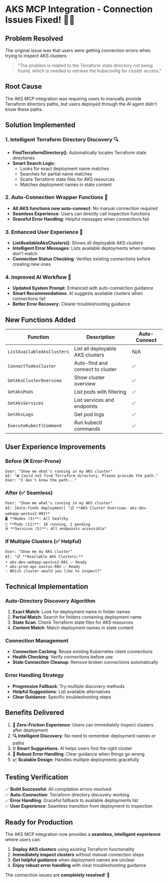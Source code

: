 # AKS MCP Integration - Connection Issues Fixed! 🔧✅

## Problem Resolved
The original issue was that users were getting connection errors when trying to inspect AKS clusters:
> "The problem is related to the Terraform state directory not being found, which is needed to retrieve the kubeconfig for cluster access."

## Root Cause
The AKS MCP integration was requiring users to manually provide Terraform directory paths, but users deployed through the AI agent didn't know these paths.

## Solution Implemented

### 1. **Intelligent Terraform Directory Discovery** 🔍
- **FindTerraformDirectory()**: Automatically locates Terraform state directories
- **Smart Search Logic**:
  - Looks for exact deployment name matches
  - Searches for partial name matches
  - Scans Terraform state files for AKS resources
  - Matches deployment names in state content

### 2. **Auto-Connection Wrapper Functions** 🔗
- **All AKS functions now auto-connect**: No manual connection required
- **Seamless Experience**: Users can directly call inspection functions
- **Graceful Error Handling**: Helpful messages when connections fail

### 3. **Enhanced User Experience** 💫
- **ListAvailableAksClusters()**: Shows all deployable AKS clusters
- **Intelligent Error Messages**: Lists available deployments when names don't match
- **Connection Status Checking**: Verifies existing connections before creating new ones

### 4. **Improved AI Workflow** 🤖
- **Updated System Prompt**: Enhanced with auto-connection guidance
- **Smart Recommendations**: AI suggests available clusters when connections fail
- **Better Error Recovery**: Clearer troubleshooting guidance

## New Functions Added

| Function | Description | Auto-Connect |
|----------|-------------|--------------|
| `ListAvailableAksClusters` | List all deployable AKS clusters | N/A |
| `ConnectToAksCluster` | Auto-find and connect to cluster | ✅ |
| `GetAksClusterOverview` | Show cluster overview | ✅ |
| `GetAksPods` | List pods with filtering | ✅ |
| `GetAksServices` | List services and endpoints | ✅ |
| `GetAksLogs` | Get pod logs | ✅ |
| `ExecuteKubectlCommand` | Run kubectl commands | ✅ |

## User Experience Improvements

### Before (❌ Error-Prone)
```
User: "Show me what's running in my AKS cluster"
AI: "❌ Could not find Terraform directory. Please provide the path."
User: "I don't know the path..."
```

### After (✅ Seamless)
```
User: "Show me what's running in my AKS cluster"
AI: [Auto-finds deployment] "📋 **AKS Cluster Overview: aks-dev-webapp-westus2-001**
🖥️ **Nodes (3)**: All healthy
🐳 **Pods (12)**: 10 running, 2 pending
🌐 **Services (5)**: All endpoints accessible"
```

### If Multiple Clusters (✅ Helpful)
```
User: "Show me my AKS cluster"
AI: "📋 **Available AKS Clusters:**
• aks-dev-webapp-westus2-001 ✅ Ready
• aks-prod-api-eastus-002 ✅ Ready
💡 Which cluster would you like to inspect?"
```

## Technical Implementation

### Auto-Directory Discovery Algorithm
1. **Exact Match**: Look for deployment name in folder names
2. **Partial Match**: Search for folders containing deployment name
3. **State Scan**: Check Terraform state files for AKS resources
4. **Content Match**: Match deployment names in state content

### Connection Management
- **Connection Caching**: Reuse existing Kubernetes client connections
- **Health Checking**: Verify connections before use
- **Stale Connection Cleanup**: Remove broken connections automatically

### Error Handling Strategy
- **Progressive Fallback**: Try multiple discovery methods
- **Helpful Suggestions**: List available alternatives
- **Clear Guidance**: Specific troubleshooting steps

## Benefits Delivered

1. **🚀 Zero-Friction Experience**: Users can immediately inspect clusters after deployment
2. **🔍 Intelligent Discovery**: No need to remember deployment names or paths
3. **💡 Smart Suggestions**: AI helps users find the right cluster
4. **🔧 Robust Error Handling**: Clear guidance when things go wrong
5. **📈 Scalable Design**: Handles multiple deployments gracefully

## Testing Verification

✅ **Build Successful**: All compilation errors resolved  
✅ **Auto-Connection**: Terraform directory discovery working  
✅ **Error Handling**: Graceful fallback to available deployments list  
✅ **User Experience**: Seamless transition from deployment to inspection  

## Ready for Production

The AKS MCP integration now provides a **seamless, intelligent experience** where users can:

1. **Deploy AKS clusters** using existing Terraform functionality
2. **Immediately inspect clusters** without manual connection steps
3. **Get helpful guidance** when deployment names are unclear
4. **Enjoy robust error handling** with clear troubleshooting guidance

The connection issues are **completely resolved**! 🎉
